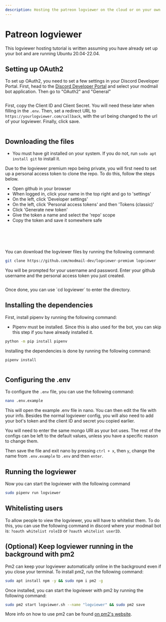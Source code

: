 ```yaml
---
description: Hosting the patreon logviewer on the cloud or on your own computer.
---
```


# Patreon logviewer

This logviewer hosting tutorial is written assuming you have already set up your bot and are running Ubuntu 20.04-22.04.

## Setting up OAuth2

To set up OAuth2, you need to set a few settings in your Discord Developer Portal. First, head to the [Discord Developer Portal](https://discord.com/developers/applications) and select your modmail bot application. Then go to "OAuth2" and "General"
<figure><img src="https://i.imgur.com/ZqteRCn.png" alt=""></figure>

First, copy the Client ID and Client Secret. You will need these later when filling in the `.env`.
Then, set a redirect URL to `https://yourlogviewer.com/callback`, with the url being changed to the url of your logviewer.
Finally, click save.
<figure><img src="https://i.imgur.com/xTBUnSA.png" alt=""></figure>

## Downloading the files

* You must have git installed on your system. If you do not, run `sudo apt install git` to install it.

Due to the logviewer premium repo being private, you will first need to set up a personal access token to clone the repo. To do this, follow the steps below.

* Open github in your browser
* When logged in, click your name in the top right and go to 'settings'
* On the left, click 'Developer settings'
* On the left, click 'Personal access tokens' and then 'Tokens (classic)'
* Click 'Generate new token'
* Give the token a name and select the 'repo' scope
* Copy the token and save it somewhere safe

<figure><img src="https://i.imgur.com/rpDGDaJ.png" alt=""></figure>
<figure><img src="https://i.imgur.com/6lHiDM6.png" alt=""></figure>
<figure><img src="https://i.imgur.com/BIVl3E5.png" alt=""></figure>
<figure><img src="https://i.imgur.com/DVZysE6.png" alt=""></figure>
<figure><img src="https://i.imgur.com/xZd2m4R.png" alt=""></figure>

You can download the logviewer files by running the following command:

```bash
git clone https://github.com/modmail-dev/logviewer-premium logviewer
```

You will be prompted for your username and password. Enter your github username and the personal access token you just created.
<figure><img src="https://i.imgur.com/qe0wWIg.png" alt=""></figure>
Once done, you can use `cd logviewer` to enter the directory.

## Installing the dependencies

First, install pipenv by running the following command:

* Pipenv must be installed. Since this is also used for the bot, you can skip this step if you have already installed it.

```bash
python -m pip install pipenv
```

Installing the dependencies is done by running the following command:

```bash
pipenv install
```
<figure><img src="https://i.imgur.com/833DVry.png" alt=""><figcaption></figure>

## Configuring the .env

To configure the `.env` file, you can use the following command:

```bash
nano .env.example
```
This will open the example .env file in nano. You can then edit the file with your info. Besides the normal logviewer config, you will also need to add your bot's token and the client ID and secret you copied earlier.

You will need to enter the same mongo URI as your bot uses. The rest of the configs can be left to the default values, unless you have a specific reason to change them.

Then save the file and exit nano by pressing `ctrl + x`, then `y`, change the name from `.env.example` to `.env` and then `enter`.

## Running the logviewer

Now you can start the logviewer with the following command

```bash
sudo pipenv run logviewer
```

## Whitelisting users

To allow people to view the logviewer, you will have to whitelist them. To do this, you can use the following command in discord where your modmail bot is:
`?oauth whitelist roleID` or `?oauth whitelist userID`.

## (Optional) Keep logviewer running in the background with pm2

Pm2 can keep your logviewer automatically online in the background even if you close your terminal. To install pm2, run the following command:

```bash
sudo apt install npm -y && sudo npm i pm2 -g
```

Once installed, you can start the logviewer with pm2 by running the following command:

```bash
sudo pm2 start logviewer.sh --name "logviewer" && sudo pm2 save
```

More info on how to use pm2 can be found [on pm2's website](https://pm2.keymetrics.io/docs/usage/quick-start/).
